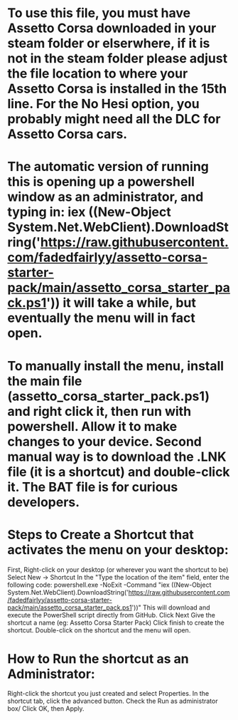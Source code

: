 # To use this file, you must have Assetto Corsa downloaded in your steam folder or elserwhere, if it is not in the steam folder please adjust the file location to where your Assetto Corsa is installed in the 15th line. For the No Hesi option, you probably might need all the DLC for Assetto Corsa cars. 

# The automatic version of running this is opening up a powershell window as an administrator, and typing in: iex ((New-Object System.Net.WebClient).DownloadString('https://raw.githubusercontent.com/fadedfairlyy/assetto-corsa-starter-pack/main/assetto_corsa_starter_pack.ps1')) it will take a while, but eventually the menu will in fact open. 

# To manually install the menu, install the main file (assetto_corsa_starter_pack.ps1) and right click it, then run with powershell. Allow it to make changes to your device. Second manual way is to download the .LNK file (it is a shortcut) and double-click it. The BAT file is for curious developers.

# Steps to Create a Shortcut that activates the menu on your desktop:
First, Right-click on your desktop (or wherever you want the shortcut to be)
Select New -> Shortcut
In the "Type the location of the item" field, enter the following code:
powershell.exe -NoExit -Command "iex ((New-Object System.Net.WebClient).DownloadString('https://raw.githubusercontent.com/fadedfairlyy/assetto-corsa-starter-pack/main/assetto_corsa_starter_pack.ps1'))"
This will download and execute the PowerShell script directly from GitHub.
Click Next
Give the shortcut a name (eg: Assetto Corsa Starter Pack)
Click finish to create the shortcut.
Double-click on the shortcut and the menu will open.

# How to Run the shortcut as an Administrator:
Right-click the shortcut you just created and select Properties.
In the shortcut tab, click the advanced button.
Check the Run as administrator box/
Click OK, then Apply.
